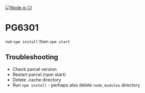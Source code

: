 [![Node.js CI](https://github.com/97krihop/PG6301-tasks/actions/workflows/node.js.yml/badge.svg)](https://github.com/97krihop/PG6301-tasks/actions/workflows/node.js.yml)

# PG6301

run `npm install`
then `npm start`

## Troubleshooting

- Check parcel version
- Restart parcel (npm start)
- Delete .cache directory
- Run `npm install` - perhaps also delete `node_modules` directory
